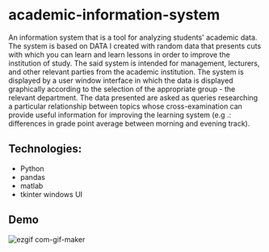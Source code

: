 # academic-information-system
An information system that is a tool for analyzing students' academic data.
The system is based on DATA I created with random data that presents cuts with which you can learn and learn lessons in order to improve the institution of study. The said system is intended for management, lecturers, and other relevant parties from the academic institution.
The system is displayed by a user window interface in which the data is displayed graphically according to the selection of the appropriate group - the relevant department. The data presented are asked as queries researching a particular relationship between topics whose cross-examination can provide useful information for improving the learning system (e.g .: differences in grade point average between morning and evening track).

## Technologies:
- Python
- pandas
- matlab
- tkinter windows UI

## Demo
![ezgif com-gif-maker](https://user-images.githubusercontent.com/80786728/175324905-9c5b3eaf-2cba-4da7-90f8-570f0257b61a.gif)
